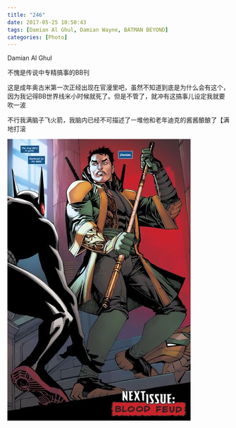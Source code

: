```yaml
---
title: "246"
date: 2017-05-25 10:50:43
tags: [Damian Al Ghul, Damian Wayne, BATMAN BEYOND]
categories: [Photo]
---
```


<p>Damian Al Ghul</p> 
<p>不愧是传说中专精搞事的BB刊</p> 
<p>这是成年奥古米第一次正经出现在官漫里吧，虽然不知道到底是为什么会有这个，因为我记得BB世界线米小时候就死了。但是不管了，就冲有这搞事儿设定我就要吹一波</p> 
<p>不行我满脑子飞火箭，我脑内已经不可描述了一堆他和老年迪克的酱酱酿酿了【满地打滚</p>

![](https://raw.githubusercontent.com/alicewish/meowchain247/master/img_cVZNdzJtQk9JV2MrUWNxYmkxcHJWa2FtcWU1eXR2VXAwamxPTnpFeGVaa0ZIcDB5UDRHWk9BPT0.jpg)